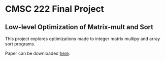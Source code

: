CMSC 222 Final Project
======================

Low-level Optimization of Matrix-mult and Sort
----------------------------------------------

This project explores optimizations made to integer matrix multipy and array sort programs. 

Paper can be downloaded [here](https://github.com/sclaxton/optimization_project/blob/master/paper.pdf).
